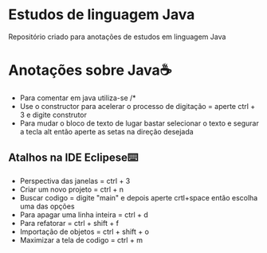 # Estudos de linguagem Java

Repositório criado para anotações de estudos em linguagem Java 

# Anotações sobre Java:coffee:

- Para comentar em java utiliza-se /*
- Use o constructor para acelerar o processo de digitação = aperte ctrl + 3 e digite construtor
- Para mudar o bloco de texto de lugar bastar selecionar o texto e segurar a tecla alt então aperte as setas na direção desejada

## Atalhos na IDE Eclipese:keyboard:

- Perspectiva das janelas = ctrl + 3
- Criar um novo projeto = ctrl + n
- Buscar codigo = digite "main" e depois aperte crtl+space então escolha uma das opções
- Para apagar uma linha inteira = ctrl + d
- Para refatorar = ctrl + shift + f
- Importação de objetos = ctrl + shift + o
- Maximizar a tela de codigo = ctrl + m
